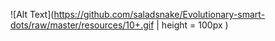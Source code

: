 ![Alt Text](https://github.com/saladsnake/Evolutionary-smart-dots/raw/master/resources/10+.gif | height = 100px )
